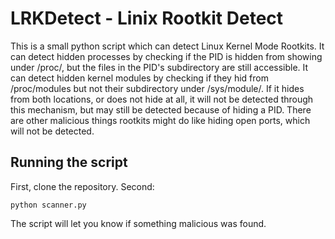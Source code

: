 # LRKDetect - Linix Rootkit Detect

This is a small python script which can detect Linux Kernel Mode Rootkits.
It can detect hidden processes by checking if the PID is hidden from showing under /proc/, but the files in the PID's subdirectory are still accessible.
It can detect hidden kernel modules by checking if they hid from /proc/modules but not their subdirectory under /sys/module/.
If it hides from both locations, or does not hide at all, it will not be detected through this mechanism, but may still be detected because of hiding a PID.
There are other malicious things rootkits might do like hiding open ports, which will not be detected.

## Running the script

First, clone the repository. Second:

    python scanner.py

The script will let you know if something malicious was found.